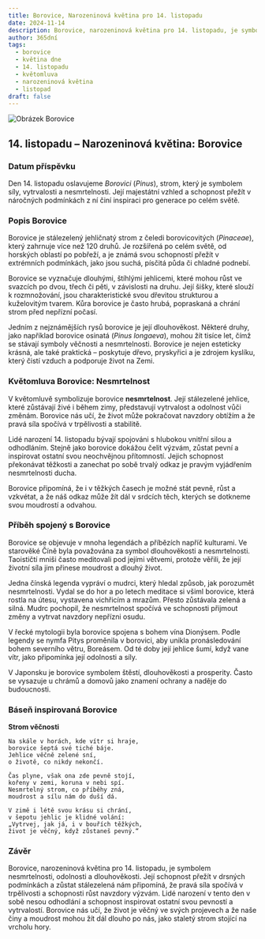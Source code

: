 ```yaml
---
title: Borovice, Narozeninová květina pro 14. listopadu
date: 2024-11-14
description: Borovice, narozeninová květina pro 14. listopadu, je symbolem Nesmrtelnost. Objevte její jedinečný význam, fascinující příběhy a poezii, která oslavuje její krásu.
author: 365dní
tags:
  - borovice
  - květina dne
  - 14. listopadu
  - květomluva
  - narozeninová květina
  - listopad
draft: false
---
```


![Obrázek Borovice](https://cdn.pixabay.com/photo/2020/09/03/13/56/pine-5541335_1280.jpg#center)


## 14. listopadu – Narozeninová květina: Borovice

### Datum příspěvku

Den 14. listopadu oslavujeme _Borovici_ (_Pinus_), strom, který je symbolem síly, vytrvalosti a nesmrtelnosti. Její majestátní vzhled a schopnost přežít v náročných podmínkách z ní činí inspiraci pro generace po celém světě.

### Popis Borovice

Borovice je stálezelený jehličnatý strom z čeledi borovicovitých (_Pinaceae_), který zahrnuje více než 120 druhů. Je rozšířená po celém světě, od horských oblastí po pobřeží, a je známá svou schopností přežít v extrémních podmínkách, jako jsou suchá, písčitá půda či chladné podnebí.

Borovice se vyznačuje dlouhými, štíhlými jehlicemi, které mohou růst ve svazcích po dvou, třech či pěti, v závislosti na druhu. Její šišky, které slouží k rozmnožování, jsou charakteristické svou dřevitou strukturou a kuželovitým tvarem. Kůra borovice je často hrubá, popraskaná a chrání strom před nepřízní počasí.

Jedním z nejznámějších rysů borovice je její dlouhověkost. Některé druhy, jako například borovice osinatá (_Pinus longaeva_), mohou žít tisíce let, čímž se stávají symboly věčnosti a nesmrtelnosti. Borovice je nejen esteticky krásná, ale také praktická – poskytuje dřevo, pryskyřici a je zdrojem kyslíku, který čistí vzduch a podporuje život na Zemi.

### Květomluva Borovice: Nesmrtelnost

V květomluvě symbolizuje borovice **nesmrtelnost**. Její stálezelené jehlice, které zůstávají živé i během zimy, představují vytrvalost a odolnost vůči změnám. Borovice nás učí, že život může pokračovat navzdory obtížím a že pravá síla spočívá v trpělivosti a stabilitě.

Lidé narození 14. listopadu bývají spojováni s hlubokou vnitřní silou a odhodláním. Stejně jako borovice dokážou čelit výzvám, zůstat pevní a inspirovat ostatní svou neochvějnou přítomností. Jejich schopnost překonávat těžkosti a zanechat po sobě trvalý odkaz je pravým vyjádřením nesmrtelnosti ducha.

Borovice připomíná, že i v těžkých časech je možné stát pevně, růst a vzkvétat, a že náš odkaz může žít dál v srdcích těch, kterých se dotkneme svou moudrostí a odvahou.

### Příběh spojený s Borovice

Borovice se objevuje v mnoha legendách a příbězích napříč kulturami. Ve starověké Číně byla považována za symbol dlouhověkosti a nesmrtelnosti. Taoističtí mniši často meditovali pod jejími větvemi, protože věřili, že její životní síla jim přinese moudrost a dlouhý život.

Jedna čínská legenda vypráví o mudrci, který hledal způsob, jak porozumět nesmrtelnosti. Vydal se do hor a po letech meditace si všiml borovice, která rostla na útesu, vystavena vichřicím a mrazům. Přesto zůstávala zelená a silná. Mudrc pochopil, že nesmrtelnost spočívá ve schopnosti přijmout změny a vytrvat navzdory nepřízni osudu.

V řecké mytologii byla borovice spojena s bohem vína Dionýsem. Podle legendy se nymfa Pitys proměnila v borovici, aby unikla pronásledování bohem severního větru, Boreásem. Od té doby její jehlice šumí, když vane vítr, jako připomínka její odolnosti a síly.

V Japonsku je borovice symbolem štěstí, dlouhověkosti a prosperity. Často se vysazuje u chrámů a domovů jako znamení ochrany a naděje do budoucnosti.

### Báseň inspirovaná Borovice

**Strom věčnosti**

```
Na skále v horách, kde vítr si hraje,  
borovice šeptá své tiché báje.  
Jehlice věčně zelené sní,  
o životě, co nikdy nekončí.  

Čas plyne, však ona zde pevně stojí,  
kořeny v zemi, koruna v nebi spí.  
Nesmrtelný strom, co příběhy zná,  
moudrost a sílu nám do duší dá.  

V zimě i létě svou krásu si chrání,  
v šepotu jehlic je klidné volání:  
„Vytrvej, jak já, i v bouřích těžkých,  
život je věčný, když zůstaneš pevný.“  
```

### Závěr

Borovice, narozeninová květina pro 14. listopadu, je symbolem nesmrtelnosti, odolnosti a dlouhověkosti. Její schopnost přežít v drsných podmínkách a zůstat stálezelená nám připomíná, že pravá síla spočívá v trpělivosti a schopnosti růst navzdory výzvám. Lidé narození v tento den v sobě nesou odhodlání a schopnost inspirovat ostatní svou pevností a vytrvalostí. Borovice nás učí, že život je věčný ve svých projevech a že naše činy a moudrost mohou žít dál dlouho po nás, jako staletý strom stojící na vrcholu hory.